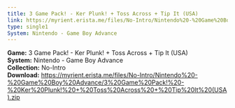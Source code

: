 ```yaml
---
title: 3 Game Pack! - Ker Plunk! + Toss Across + Tip It (USA)
link: https://myrient.erista.me/files/No-Intro/Nintendo%20-%20Game%20Boy%20Advance/3%20Game%20Pack!%20-%20Ker%20Plunk!%20+%20Toss%20Across%20+%20Tip%20It%20(USA).zip
type: single1
System: Nintendo - Game Boy Advance
---
```

<b>Game:</b> 3 Game Pack! - Ker Plunk! + Toss Across + Tip It (USA)<br>
<b>System:</b> Nintendo - Game Boy Advance<br>
<b>Collection:</b> No-Intro<br>
<b>Download:</b> https://myrient.erista.me/files/No-Intro/Nintendo%20-%20Game%20Boy%20Advance/3%20Game%20Pack!%20-%20Ker%20Plunk!%20+%20Toss%20Across%20+%20Tip%20It%20(USA).zip